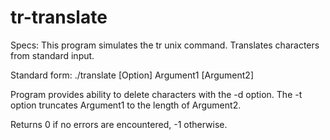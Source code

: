 # tr-translate

Specs: This program simulates the tr unix command. Translates characters
from standard input. 

Standard form: ./translate [Option] Argument1 [Argument2]

Program provides ability to delete characters with the -d option. 
The -t option truncates Argument1 to the length of Argument2.

Returns 0 if no errors are encountered, -1 otherwise.
